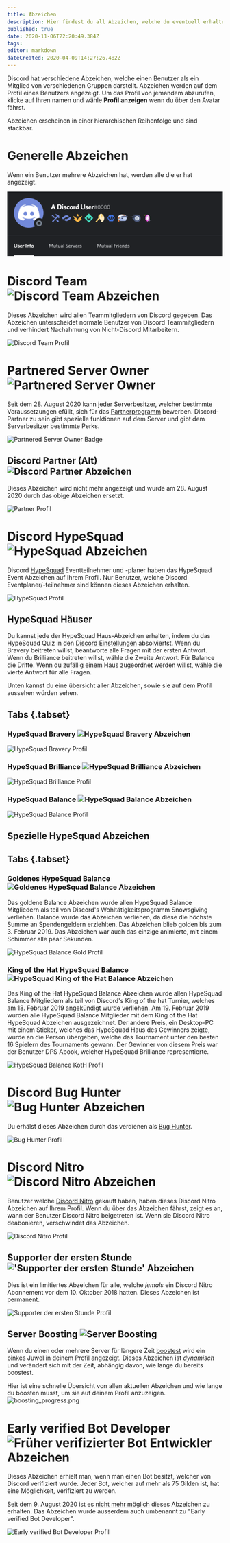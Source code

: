 ```yaml
---
title: Abzeichen
description: Hier findest du all Abzeichen, welche du eventuell erhalten kannst
published: true
date: 2020-11-06T22:20:49.384Z
tags: 
editor: markdown
dateCreated: 2020-04-09T14:27:26.482Z
---
```


Discord hat verschiedene Abzeichen, welche einen Benutzer als ein Mitglied von verschiedenen Gruppen darstellt. Abzeichen werden auf dem Profil eines Benutzers angezeigt. Um das Profil von jemandem abzurufen, klicke auf Ihren namen und wähle **Profil anzeigen** wenn du über den Avatar fährst.

Abzeichen erscheinen in einer hierarchischen Reihenfolge und sind stackbar.

# Generelle Abzeichen
Wenn ein Benutzer mehrere Abzeichen hat, werden alle die er hat angezeigt.

![Profil mit Abzeichen](/uploads/badges/badges_profile.png "Eine generelle übersicht von Abzeichen")

# Discord Team <img src="/uploads/badges/staff_badge.png" alt="Discord Team Abzeichen" height="21" />
Dieses Abzeichen wird allen Teammitgliedern von Discord gegeben. Das Abzeichen unterscheidet normale Benutzer von Discord Teammitgliedern und verhindert Nachahmung von Nicht-Discord Mitarbeitern.

![Discord Team Profil](/uploads/badges/staff_badge_profile.png "Das Abzeichen eines Teammitglieds")

# Partnered Server Owner <img src="/uploads/badges/new_partner_badge.png" alt="Partnered Server Owner" height="21" />
Seit dem 28. August 2020 kann jeder Serverbesitzer, welcher bestimmte Voraussetzungen efüllt, sich für das [Partnerprogramm](/partner) bewerben.
Discord-Partner zu sein gibt spezielle funktionen auf dem Server und gibt dem Serverbesitzer bestimmte Perks.

![Partnered Server Owner Badge](/uploads/badges/new_partner_badge_profile.png "Ein 'Partnered Server Owner' Abzeichen")

## Discord Partner (Alt) <img src="/uploads/badges/partner_badge.png" alt="Discord Partner Abzeichen" height="19" />
Dieses Abzeichen wird nicht mehr angezeigt und wurde am 28. August 2020 durch das obige Abzeichen ersetzt.

![Partner Profil](/uploads/badges/partner_badge_profile.png "Das alte 'Discord Partner' Abzeichen")

# Discord HypeSquad <img src="/uploads/badges/hypesquad_badge.png" alt="HypeSquad Abzeichen" height="21" />
Discord [HypeSquad](/hypesquad) Eventteilnehmer und -planer haben das HypeSquad Event Abzeichen auf Ihrem Profil. Nur Benutzer, welche Discord Eventplaner/-teilnehmer sind können dieses Abzeichen erhalten.

![HypeSquad Profil](/uploads/badges/hypesquad_badge_profile.png "Das Abzeichen eines Eventplaners/-teilnehmers")

## HypeSquad Häuser
Du kannst jede der HypeSquad Haus-Abzeichen erhalten, indem du das HypeSquad Quiz in den [Discord Einstellungen](https://discord.com/settings/hypesquad-online) absolviertst. Wenn du Bravery beitreten willst, beantworte alle Fragen mit der ersten Antwort. Wenn du Brilliance beitreten willst, wähle die Zweite Antwort. Für Balance die Dritte. Wenn du zufällig einem Haus zugeordnet werden willst, wähle die vierte Antwort für alle Fragen.

Unten kannst du eine übersicht aller Abzeichen, sowie sie auf dem Profil aussehen würden sehen.

## Tabs {.tabset}
### HypeSquad Bravery <img src="/uploads/badges/bravery_badge.png" alt="HypeSquad Bravery Abzeichen" height="15" />

![HypeSquad Bravery Profil](/uploads/badges/bravery_badge_profile.png "Das Abzeichen eines HypeSquad Bravery Mitglieds")

### HypeSquad Brilliance <img src="/uploads/badges/brilliance_badge.png" alt="HypeSquad Brilliance Abzeichen" height="15" />

![HypeSquad Brilliance Profil](/uploads/badges/brilliance_badge_profile.png "Das Abzeichen eines HypeSquad Brilliance Mitglieds")

### HypeSquad Balance <img src="/uploads/badges/balance_badge.png" alt="HypeSquad Balance Abzeichen" height="15" />

![HypeSquad Balance Profil](/uploads/badges/balance_badge_profile.png "Das Abzeichen eines HypeSquad Balance Mitglieds")

## Spezielle HypeSquad Abzeichen

## Tabs {.tabset}
### Goldenes HypeSquad Balance <img src="/uploads/badges/balance_gold_badge.png" alt="Goldenes HypeSquad Balance Abzeichen" height="15" />

Das goldene Balance Abzeichen wurde allen HypeSquad Balance Mitgliedern als teil von Discord's Wohltätigkeitsprogramm Snowsgiving verliehen. Balance wurde das Abzeichen verliehen, da diese die höchste Summe an Spendengeldern erziehlten. Das Abzeichen blieb golden bis zum 3. Februar 2019. Das Abzeichen war auch das einzige animierte, mit einem Schimmer alle paar Sekunden.

![HypeSquad Balance Gold Profil](/uploads/badges/balance_gold_badge_profile.png "Das goldene HypeSquad Balance abzeichen")

### King of the Hat HypeSquad Balance <img src="/uploads/badges/balance_koth_badge.png" alt="HypeSquad King of the Hat Balance Abzeichen" height="15" />

Das King of the Hat HypeSquad Balance Abzeichen wurde allen HypeSquad Balance Mitgliedern als teil von Discord's King of the hat Turnier, welches am 18. Februar 2019 [angekündigt wurde](https://medium.com/king-of-the-hat/hat-is-free-this-week-and-this-week-only-v-f9fa0987688b) verliehen. Am 19. Februar 2019 wurden alle HypeSquad Balance Mitglieder mit dem King of the Hat HypeSquad Abzeichen ausgezeichnet. Der andere Preis, ein Desktop-PC mit einem Sticker, welches das HypeSquad Haus des Gewinners zeigte, wurde an die Person übergeben, welche das Tournament unter den besten 16 Spielern des Tournaments gewann. Der Gewinner von diesem Preis war der Benutzer DPS Abook, welcher HypeSquad Brilliance representierte.

![HypeSquad Balance KotH Profil](/uploads/badges/balance_koth_badge_profile.png "Das King of the Hat HypeSquad Balance Abzeichen")

# Discord Bug Hunter <img src="/uploads/badges/bug_hunter_badge.png" alt="Bug Hunter Abzeichen" height="21" />
Du erhälst dieses Abzeichen durch das verdienen als [Bug Hunter](/bug-hunters).

![Bug Hunter Profil](/uploads/badges/bug_hunter_badge_profile.png "Das Bug Hunter Abzeichen")

# Discord Nitro <img src="/uploads/badges/nitro_badge.png" alt="Discord Nitro Abzeichen" height="21" />
Benutzer welche [Discord Nitro](/nitro) gekauft haben, haben dieses Discord Nitro Abzeichen auf Ihrem Profil. Wenn du über das Abzeichen fährst, zeigt es an, wann der Benutzer Discord Nitro beigetreten ist. Wenn sie Discord Nitro deabonieren, verschwindet das Abzeichen.

![Discord Nitro Profil](/uploads/badges/nitro_badge_profile.png "Das Discord Nitro Abzeichen")

## Supporter der ersten Stunde <img src="/uploads/badges/early_supporter_badge.png" alt="'Supporter der ersten Stunde' Abzeichen" height="19" />
Dies ist ein limitiertes Abzeichen für alle, welche *jemals* ein Discord Nitro Abonnement vor dem 10. Oktober 2018 hatten. Dieses Abzeichen ist permanent.

![Supporter der ersten Stunde Profil](/uploads/badges/early_supporter_badge_profile.png "Das 'Supporter der ersten Stunde' Abzeichen")

## Server Boosting <img src="/uploads/badges/boosting_icons.png" alt="Server Boosting" height="19">
Wenn du einen oder mehrere Server für längere Zeit [boostest](/server-boosting) wird ein pinkes Juwel in deinem Profil angezeigt.
Dieses Abzeichen ist *dynamisch* und verändert sich mit der Zeit, abhängig davon, wie lange du bereits boostest.

Hier ist eine schnelle Übersicht von allen aktuellen Abzeichen und wie lange du boosten musst, um sie auf deinem Profil anzuzeigen.
![boosting_progress.png](/uploads/badges/boosting_progress.png 'Alle Boost Abzeichen und wie lange du boosten musst um sie zu erhalten.')

# Early verified Bot Developer <img src="/uploads/badges/verified_developer_badge.png" alt="Früher verifizierter Bot Entwickler Abzeichen" height="21" />
Dieses Abzeichen erhielt man, wenn man einen Bot besitzt, welcher von Discord verifiziert wurde.
Jeder Bot, welcher auf mehr als 75 Gilden ist, hat eine Möglichkeit, verifiziert zu werden.

Seit dem 9. August 2020 ist es [nicht mehr möglich](https://github.com/discord/discord-api-docs/issues/1991) dieses Abzeichen zu erhalten. Das Abzeichen wurde ausserdem auch umbenannt zu "Early verified Bot Developer".

![Early verified Bot Developer Profil](/uploads/badges/verified_developer_badge_profile.png "Das 'Early verified Bot Developer' Abzeichen")